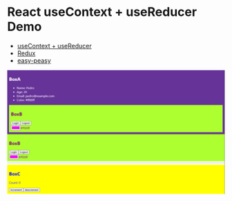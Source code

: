 # React useContext + useReducer Demo

- [useContext + useReducer](./src/index.js)
- [Redux](./src/index-redux.js)
- [easy-peasy](./src/index-ep.js)

![](./screenshot.png)
